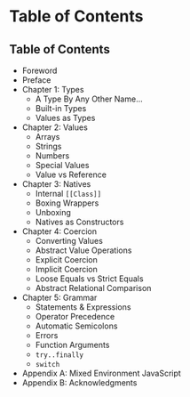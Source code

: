 # Table of Contents

## Table of Contents

* Foreword
* Preface
* Chapter 1: Types
  * A Type By Any Other Name...
  * Built-in Types
  * Values as Types
* Chapter 2: Values
  * Arrays
  * Strings
  * Numbers
  * Special Values
  * Value vs Reference
* Chapter 3: Natives
  * Internal `[[Class]]`
  * Boxing Wrappers
  * Unboxing
  * Natives as Constructors
* Chapter 4: Coercion
  * Converting Values
  * Abstract Value Operations
  * Explicit Coercion
  * Implicit Coercion
  * Loose Equals vs Strict Equals
  * Abstract Relational Comparison
* Chapter 5: Grammar
  * Statements & Expressions
  * Operator Precedence
  * Automatic Semicolons
  * Errors
  * Function Arguments
  * `try..finally`
  * `switch`
* Appendix A: Mixed Environment JavaScript
* Appendix B: Acknowledgments


